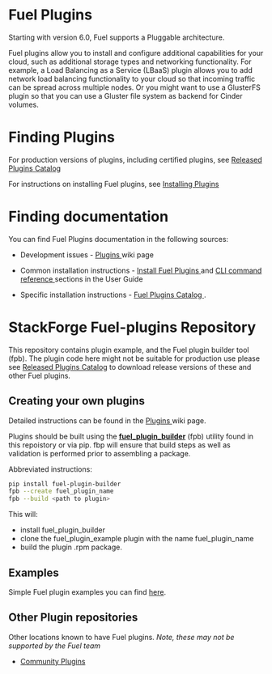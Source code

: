 Fuel Plugins
============
Starting with version 6.0, Fuel supports a Pluggable architecture.

Fuel plugins allow you to install and configure additional capabilities for
your cloud, such as additional storage types and networking functionality.
For example, a Load Balancing as a Service (LBaaS) plugin allows you to add
network load balancing functionality to your cloud so that incoming traffic
can be spread across multiple nodes.  Or you might want to use a GlusterFS
plugin so that you can use a Gluster file system as backend for Cinder
volumes.

Finding Plugins
===============

For production versions of plugins, including certified plugins, see
[Released Plugins Catalog](https://www.fuel-infra.org/plugins/catalog.html "Released Plugins Catalog")

For instructions on installing Fuel plugins, see
[Installing Plugins](https://wiki.openstack.org/wiki/Fuel/Plugins#Installation_procedure "Installing Plugins")

Finding documentation
=====================

You can find Fuel Plugins documentation in the following sources:

* Development issues - [ Plugins ](http://wiki.openstack.org/Fuel/Plugins "Plugins") wiki page

* Common installation instructions -
  [ Install Fuel Plugins ](http://docs.mirantis.com/openstack/fuel/fuel-master/user-guide.html#install-fuel-plugins "Install Fuel Plugins")
  and [ CLI command reference ](http://docs.mirantis.com/openstack/fuel/fuel-master/user-guide.html#fuel-plugins-cli "CLI command reference") sections in the User Guide

* Specific installation instructions -
  [ Fuel Plugins Catalog ](https://software.mirantis.com/download-mirantis-openstack-fuel-plug-ins/ "Fuel Plugins Catalog").


StackForge Fuel-plugins Repository
==================================

This repository contains plugin example, and the Fuel plugin builder tool
(fpb). The plugin code here might not be suitable for production use please
see [Released Plugins Catalog](https://www.fuel-infra.org/plugins/catalog.html "Released Plugins Catalog")
to download release versions of these and other Fuel plugins.


Creating your own plugins
-------------------------

Detailed instructions can be found in the [ Plugins ](http://wiki.openstack.org/Fuel/Plugins "Plugins") wiki page.


Plugins should be built using the
**[fuel_plugin_builder](fuel_plugin_builder)** (fpb) utility found in this
repoistory or via pip. fbp will ensure that build steps as well as validation
is performed prior to assembling a package.

Abbreviated instructions:

```bash
pip install fuel-plugin-builder
fpb --create fuel_plugin_name
fpb --build <path to plugin>
```

This will:
* install fuel_plugin_builder
* clone the fuel_plugin_example plugin with the name fuel_plugin_name
* build the plugin .rpm package.

Examples
-------

Simple Fuel plugin examples you can find [here](https://github.com/stackforge/fuel-plugins/tree/master/examples).

Other Plugin repositories
-------------------------
Other locations known to have Fuel plugins. *Note, these may not be supported
by the Fuel team*

* [Community Plugins](https://github.com/openstack/?query=fuel-plugin "Community Plugins")
